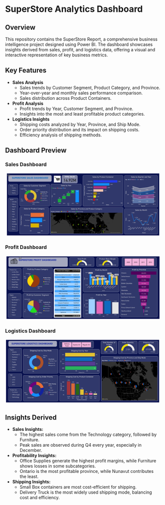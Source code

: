 # SuperStore Analytics Dashboard
## Overview
This repository contains the SuperStore Report, a comprehensive business intelligence project designed using Power BI. The dashboard showcases insights derived from sales, profit, and logistics data, offering a visual and interactive representation of key business metrics.
## Key Features
- **Sales Analysis**
  - Sales trends by Customer Segment, Product Category, and Province.
  - Year-over-year and monthly sales performance comparison.
  - Sales distribution across Product Containers.
- **Profit Analysis**
  - Profit trends by Year, Customer Segment, and Province.
  - Insights into the most and least profitable product categories.
- **Logistics Insights**
  - Shipping costs analyzed by Year, Province, and Ship Mode.
  - Order priority distribution and its impact on shipping costs.
  - Efficiency analysis of shipping methods.
## Dashboard Preview
### Sales Dashboard
![Sales Dashboard](https://github.com/kanisaini/PortfolioProjects/blob/main/PowerBI%20Dashboards%20and%20Reports/SuperStore%20Analysis%20Report/SalesDashboard.png)
### Profit Dashboard
![Profit Dashboard](https://github.com/kanisaini/PortfolioProjects/blob/main/PowerBI%20Dashboards%20and%20Reports/SuperStore%20Analysis%20Report/ProfitDashboard.png)
### Logistics Dashboard
![Logistics Dashboard](https://github.com/kanisaini/PortfolioProjects/blob/main/PowerBI%20Dashboards%20and%20Reports/SuperStore%20Analysis%20Report/LogisticsDashboard.png)
## Insights Derived
- **Sales Insights:**
  - The highest sales come from the Technology category, followed by Furniture.
  - Peak sales are observed during Q4 every year, especially in December.
- **Profitability Insights:**
  - Office Supplies generate the highest profit margins, while Furniture shows losses in some subcategories.
  - Ontario is the most profitable province, while Nunavut contributes the least.
- **Shipping Insights:**
  - Small Box containers are most cost-efficient for shipping.
  - Delivery Truck is the most widely used shipping mode, balancing cost and efficiency.
